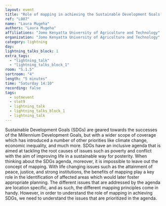```yaml
---
layout: event
title: "Role of mapping in achieving the Sustainable Development Goals(SDGs)"
ref: "L007"
name: "Laura Mugeha"
authors: "Laura Mugeha"
affiliations: "Jomo Kenyatta University of Agriculture and Technology"
organization: "Jomo Kenyatta University of Agriculture and Technology"
category: lightning
day: 
lightning_talks_block: 1
extra_tags:
  - "lightning_talk"
  - "lightning_talks_block_1"
room: "S.1.5"
sortroom: "4"
length: "5 minutes"
time: "Saturday 14:10"
recording: false
tags:
  - sotmevent
  - slot9
  - lightning_talk
  - lightning_talks_block_1
  - lightning_talk
---
```

Sustainable Development Goals (SDGs) are geared towards the successes of the Millennium Development Goals, but with a wider scope of coverage which has introduced a number of other priorities like climate change, economic inequality, and much more. SDGs have an inclusive agenda that is aimed at tackling the root causes of issues such as poverty and conflict with the aim of improving life in a sustainable way for posterity. 
When thinking about the SDGs agenda, moreover, it is impossible to leave out the concept of mapping. With life changing issues such as the attainment of peace, justice, and strong institutions, the benefits of mapping play a key role in the identification of affected areas which would later foster appropriate planning. The different issues that are addressed by the agenda are location specific, and as such, the different mapping principles come in handy.
However, in order to understand the role of mapping in achieving SDGs, we need to understand the issues that are prioritized in the agenda. 